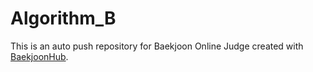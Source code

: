 # Algorithm_B
This is an auto push repository for Baekjoon Online Judge created with [BaekjoonHub](https://github.com/BaekjoonHub/BaekjoonHub).
